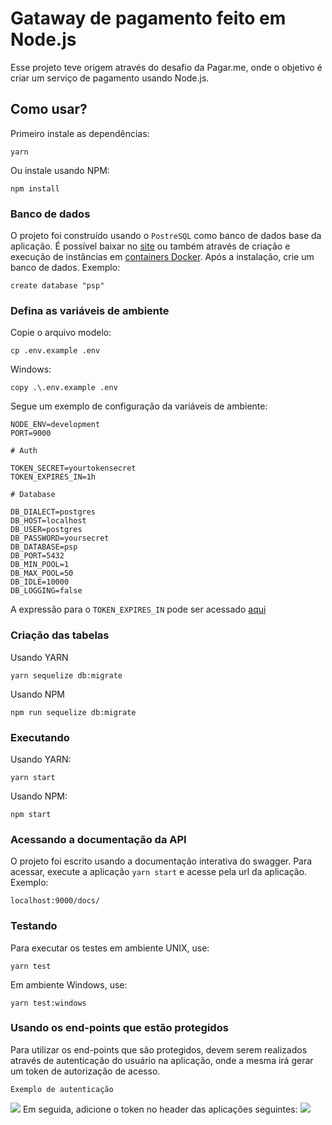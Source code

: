 # Gataway de pagamento feito em Node.js

Esse projeto teve origem através do desafio da Pagar.me, onde o objetivo é criar um serviço de pagamento usando Node.js.

## Como usar?
Primeiro instale as dependências:
```
yarn
```
Ou instale usando NPM:
```
npm install
```
### Banco de dados
O projeto foi construído usando o ```PostreSQL``` como banco de dados base da aplicação. É possível baixar no [site](https://www.postgresql.org/download/) ou também através de criação e execução de instâncias em [containers Docker](https://hub.docker.com/_/postgres).
Após a instalação, crie um banco de dados. Exemplo:
```
create database "psp"
```
### Defina as variáveis de ambiente
Copie o arquivo modelo:
```
cp .env.example .env
```
Windows:
```
copy .\.env.example .env
```
Segue um exemplo de configuração da variáveis de ambiente:
```
NODE_ENV=development
PORT=9000

# Auth

TOKEN_SECRET=yourtokensecret
TOKEN_EXPIRES_IN=1h

# Database

DB_DIALECT=postgres
DB_HOST=localhost
DB_USER=postgres
DB_PASSWORD=yoursecret
DB_DATABASE=psp
DB_PORT=5432
DB_MIN_POOL=1
DB_MAX_POOL=50
DB_IDLE=10000
DB_LOGGING=false
```
A expressão para o ```TOKEN_EXPIRES_IN``` pode ser acessado [aqui](https://github.com/zeit/ms)

### Criação das tabelas
Usando YARN
```
yarn sequelize db:migrate
```
Usando NPM
```
npm run sequelize db:migrate
```
### Executando
Usando YARN:
```
yarn start
```
Usando NPM:
```
npm start
```
### Acessando a documentação da API
O projeto foi escrito usando a documentação interativa do swagger. Para acessar, execute a aplicação ``` yarn start ```
e acesse pela url da aplicação. Exemplo:
```
localhost:9000/docs/
```
### Testando
Para executar os testes em ambiente UNIX, use:
```
yarn test
```
Em ambiente Windows, use:
```
yarn test:windows
```
### Usando os end-points que estão protegidos
Para utilizar os end-points que são protegidos, devem serem realizados através de autenticação do usuário na aplicação, onde a mesma irá gerar um token de autorização de acesso.
```
Exemplo de autenticação
```
![](https://github.com/anderfilth/payment-gateway-api/blob/master/tmp/1.png)
Em seguida, adicione o token no header das aplicações seguintes:
![](https://github.com/anderfilth/payment-gateway-api/blob/master/tmp/2.png)
